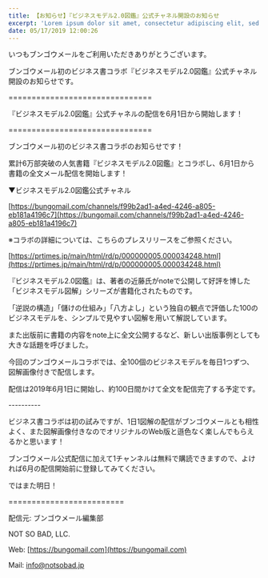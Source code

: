 ```yaml
---
title: 【お知らせ】『ビジネスモデル2.0図鑑』公式チャネル開設のお知らせ
excerpt: 'Lorem ipsum dolor sit amet, consectetur adipiscing elit, sed do eiusmod tempor incididunt ut labore et dolore magna aliqua. Praesent elementum facilisis leo vel fringilla est ullamcorper eget. At imperdiet dui accumsan sit amet nulla facilisi morbi tempus.'
date: 05/17/2019 12:00:26
---
```


いつもブンゴウメールをご利用いただきありがとうございます。

ブンゴウメール初のビジネス書コラボ『ビジネスモデル2.0図鑑』公式チャネル開設のお知らせです。

\===============================

『ビジネスモデル2.0図鑑』公式チャネルの配信を6月1日から開始します！

\===============================

ブンゴウメール初のビジネス書コラボのお知らせです！

累計6万部突破の人気書籍『ビジネスモデル2.0図鑑』とコラボし、6月1日から書籍の全文メール配信を開始します！

▼ビジネスモデル2.0図鑑公式チャネル

[https://bungomail.com/channels/f99b2ad1-a4ed-4246-a805-eb181a4196c7](https://bungomail.com/channels/f99b2ad1-a4ed-4246-a805-eb181a4196c7)

※コラボの詳細については、こちらのプレスリリースをご参照ください。

[https://prtimes.jp/main/html/rd/p/000000005.000034248.html](https://prtimes.jp/main/html/rd/p/000000005.000034248.html)

『ビジネスモデル2.0図鑑』は、著者の近藤氏がnoteで公開して好評を博した「ビジネスモデル図解」シリーズが書籍化されたものです。

「逆説の構造」「儲けの仕組み」「八方よし」という独自の観点で評価した100のビジネスモデルを、シンプルで見やすい図解を用いて解説しています。

また出版前に書籍の内容をnote上に全文公開するなど、新しい出版事例としても大きな話題を呼びました。

今回のブンゴウメールコラボでは、全100個のビジネスモデルを毎日1つずつ、図解画像付きで配信します。

配信は2019年6月1日に開始し、約100日間かけて全文を配信完了する予定です。

\----------

ビジネス書コラボは初の試みですが、1日1図解の配信がブンゴウメールとも相性よく、また図解画像付きなのでオリジナルのWeb版と遜色なく楽しんでもらえるかと思います！

ブンゴウメール公式配信に加えて1チャンネルは無料で購読できますので、よければ6月の配信開始前に登録してみてください。

ではまた明日！

\=========================

配信元: ブンゴウメール編集部

NOT SO BAD, LLC.

Web: [https://bungomail.com](https://bungomail.com)

Mail: info@notsobad.jp